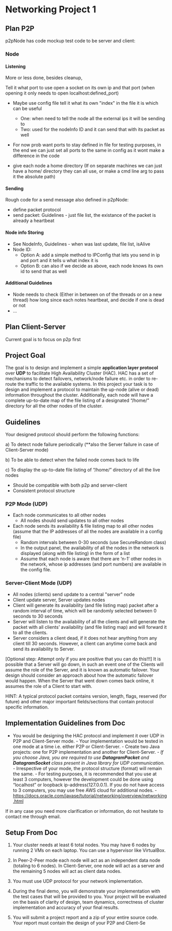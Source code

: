 # Networking Project 1

## Plan P2P

p2pNode has code mockup test code to be server and client:

### Node

#### Listening

More or less done, besides cleanup,

Tell it what port to use open a socket on its own ip and that port (when opening it only needs to open localhost:defined_port)

- Maybe use config file tell it what its own "index" in the file it is which can be useful
  - One: when need to tell the node all the external ips it will be sending to
  - Two: used for the nodeInfo ID and it can send that with its packet as well
- For now prob want ports to stay defined in file for testing purposes, in the end we can just set all ports to the same in config as it wont make a difference in the code

- give each node a home directory (If on separate machines we can just have a home/ directory they can all use, or make a cmd line arg to pass it the absolute path)

#### Sending

Rough code for a send message also defined in p2pNode:

- define packet protocol
- send packet: Guidelines - just file list, the existance of the packet is already a heartbeat

#### Node info Storing

- See NodeInfo, Guidelines - when was last update, file list, isAlive
- Node ID:
  - Option A: add a simple method to IPConfig that lets you send in ip and port and it tells u what index it is
  - Option B: can also if we decide as above, each node knows its own id to send that as well

#### Additional Guidelines

- Node needs to check (Either in between on of the threads or on a new thread) how long since each notes heartbeat, and decide if one is dead or not
- ...

## Plan Client-Server

Current goal is to focus on p2p first

## Project Goal

The goal is to design and implement a simple **application layer protocol** over **UDP** to facilitate High Availability Cluster (HAC). HAC has a set of mechanisms to detect failovers, network/node failure etc. in order to re-route the traffic to the available systems. In this project your task is to design and implement a protocol to maintain the up-node (alive or dead) information throughout the cluster. Additionally, each node will have a complete up-to-date map of the file listing of a designated “/home/” directory for all the other nodes of the cluster.

## Guidelines

Your designed protocol should perform the following functions:

a) To detect node failure periodically (\*\*also the Server failure in case of Client-Server mode)

b) To be able to detect when the failed node comes back to life

c) To display the up-to-date file listing of “/home/” directory of all the live nodes

- Should be compatible with both p2p and server-client
- Consistent protocol structure

### P2P Mode (UDP)

- Each node communicates to all other nodes
  - All nodes should send updates to all other nodes
- Each node sends its availability & file listing map to all other nodes (assume that the IP addresses of all the nodes are available in a config file)
  - Random intervals between 0-30 seconds (use SecureRandom class)
  - In the output panel, the availability of all the nodes in the network is displayed (along with file listing) in the form of a list
  - Assume that each node is aware that there are ‘n-1’ other nodes in the network, whose ip addresses (and port numbers) are available in the config file.

### Server-Client Mode (UDP)

- All nodes (clients) send update to a central "server" node
- Client update server, Server updates nodes
- Client will generate its availability (and file listing map) packet after a random interval of time, which will be randomly selected between 0 seconds to 30 seconds
- Server will listen to the availability of all the clients and will generate the packet with all clients’ availability (and file listing map) and will forward it to all the clients.
- Server considers a client dead, if it does not hear anything from any client till 30 seconds. However, a client can anytime come back and send its availability to Server.

[Optional step: Attempt only if you are positive that you can do this!!!] It is possible that a Server will go down, in such an event one of the Clients will assume the role of the Server, and it is known as automatic failover. Your design should consider an approach about how the automatic failover would happen. When the Server that went down comes back online, it assumes the role of a Client to start with.

HINT: A typical protocol packet contains version, length, flags, reserved (for future) and other major important fields/sections that contain protocol specific information.

## Implementation Guidelines from Doc

- You would be designing the HAC protocol and implement it over UDP in P2P and Client-Server mode. - Your implementation would be tested in one mode at a time i.e. either P2P or Client-Server. - Create two Java projects: one for P2P implementation and another for Client-Server. - _If you choose Java, you are required to use **DatagramPacket** and **DatagramSocket** class present in Java library for UDP communication._ - Irrespective of your mode, the protocol structure (format) will remain the same. - For testing purposes, it is recommended that you use at least 3 computers, however the development could be done using “localhost” or loopback ip-address(127.0.0.1). If you do not have access to 3 computers, you may use free AWS cloud for additional nodes. -
  https://docs.oracle.com/javase/tutorial/networking/overview/networking.html

If in any case you need more clarification or information, do not hesitate to contact me through email.

## Setup From Doc

1.  Your cluster needs at least 6 total nodes. You may have 6 nodes by running 2 VMs on each laptop. You can use a hypervisor like VirtualBox.

2.  In Peer-2-Peer mode each node will act as an independent data node (totaling to 6 nodes). In Client-Server, one node will act as a server and the remaining 5 nodes will act as client data nodes.
3.  You must use UDP protocol for your network implementation.
4.  During the final demo, you will demonstrate your implementation with the test cases that will be provided to you. Your project will be evaluated on the basis of clarity of design, team dynamics, correctness of cluster implementation and accuracy of your final results.

5.  You will submit a project report and a zip of your entire source code. Your report must contain the design of your P2P and Client-Se
